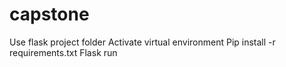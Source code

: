 # capstone
Use flask project folder 
Activate virtual environment 
Pip install -r requirements.txt
Flask run
